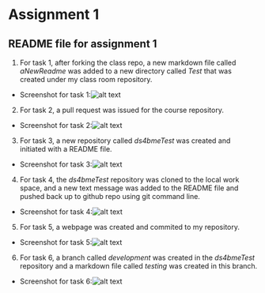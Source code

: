 # Assignment 1
## README file for assignment 1
1. For task 1, after forking the class repo, a new markdown file called *aNewReadme* was added to a new directory called *Test* that was created under my class room repository.
+ Screenshot for task 1:![alt text](https://github.com/ds4ph-bme/assignment1-zou2/blob/main/Test/Step1.PNG)

2. For task 2, a pull request was issued for the course repository.
+ Screenshot for task 2:![alt text](https://github.com/ds4ph-bme/assignment1-zou2/blob/main/Test/Step2.PNG)

3. For task 3, a new repository called *ds4bmeTest* was created and initiated with a README file.
+ Screenshot for task 3:![alt text](https://github.com/ds4ph-bme/assignment1-zou2/blob/main/Test/Step3.PNG)

4. For task 4, the *ds4bmeTest* repository was cloned to the local work space, and a new text message was added to the README file and pushed back up to github repo using git command line.
+ Screenshot for task 4:![alt text](https://github.com/ds4ph-bme/assignment1-zou2/blob/main/Test/Step4.PNG)

5. For task 5, a webpage was created and commited to my repository.
+ Screenshot for task 5:![alt text](https://github.com/ds4ph-bme/assignment1-zou2/blob/main/Test/Step5.PNG)

6. For task 6, a branch called *development* was created in the *ds4bmeTest* repository and a markdown file called *testing* was created in this branch.
+ Screenshot for task 6:![alt text](https://github.com/ds4ph-bme/assignment1-zou2/blob/main/Test/Step6.PNG)

